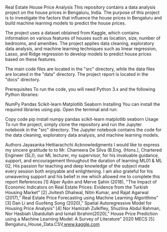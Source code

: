 Real Estate House Price Analysis
This repository contains a data analysis project on the house prices in Bengaluru, India. The purpose of this project is to investigate the factors that influence the house prices in Bengaluru and build machine learning models to predict the house prices.

The project uses a dataset obtained from Kaggle, which contains information on various features of houses such as location, size, number of bedrooms, and amenities. The project applies data cleaning, exploratory data analysis, and machine learning techniques such as linear regression, Lasso, and Ridge regression to develop models to predict house prices based on these features.

The main code files are located in the "src" directory, while the data files are located in the "data" directory. The project report is located in the "docs" directory.

Prerequisites
To run the code, you will need Python 3.x and the following Python libraries:

NumPy
Pandas
Scikit-learn
Matplotlib
Seaborn
Installing
You can install the required libraries using pip. Open the terminal and run:

Copy code
pip install numpy pandas scikit-learn matplotlib seaborn
Usage
To run the project, simply clone the repository and run the Jupyter notebook in the "src" directory. The Jupyter notebook contains the code for the data cleaning, exploratory data analysis, and machine learning models.

Authors
Jayasanka Hettiarachchi
Acknowledgments
I would like to express my sincere gratitude to to Mr. Chameera De Silva (B.Eng. 
(Hons.), Chartered Engineer (SL)), our ML lecturer, my supervisor, for his invaluable 
guidance, support, and encouragement throughout the duration of learning ML01 & 
ML 02, His passion for teaching and deep knowledge of the subject made every 
session both enjoyable and enlightening. I am also grateful for his unwavering support 
and his belief in me which allowed me to complete this report
References
[1] Alper Aydın and Merve Şahin (2018), "The Impact of Economic Indicators on Real Estate 
Prices: Evidence from the Turkish Housing Market"
[2] Jivitesh Dhaliwal, Nitin Kumar, and Rajat Agarwal (2017),” Real Estate Price Forecasting 
using Machine Learning Algorithms”
[3] Dan Li and Guofeng Song (2020),” Spatial Autoregressive Model for Housing Price Analysis”
[4] Nor Hamizah Zulkifley, Shuzlina Abdul Rahman, Nor Hasbiah Ubaidullah and Ismail 
Ibrahim(2020),” House Price Prediction using a Machine Learning Model: A Survey of 
Literature” 2020 MECS
[5] Bengaluru_House_Data.CSV,www.kaggle.com
